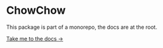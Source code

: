 # ChowChow

This package is part of a monorepo, the docs are at the root.

[Take me to the docs →](https://github.com/robb-j/chowchow/#readme)
